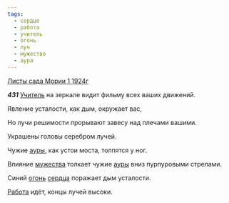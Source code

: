 ```yaml
---
tags:
  - сердце
  - работа
  - учитель
  - огонь
  - луч
  - мужество
  - аура
---
```


[Листы сада Мории 1 1924г](https://127.0.0.1:4002/agni/1924)

___431___
[Учитель](../../../tags/#учитель) на зеркале видит фильму всех ваших движений.   

Явление усталости, как дым, окружает вас,   

Но лучи решимости прорывают завесу над плечами вашими.   

Украшены головы серебром лучей.   

Чужие [ауры](../../../tags/#аура), как устои моста, толпятся у ног.   

Влияние [мужества](../../../tags/#мужество) толкает чужие [ауры](../../../tags/#аура) вниз пурпуровыми стрелами.   

Синий [огонь](../../../tags/#огонь) [сердца](../../../tags/#сердце) поражает дым усталости.   

[Работа](../../../tags/#работа) идёт, концы лучей высоки.   

